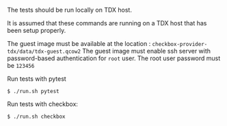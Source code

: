 The tests should be run locally on TDX host.

It is assumed that these commands are running on a TDX host
that has been setup properly.

The guest image must be available at the location : `checkbox-provider-tdx/data/tdx-guest.qcow2`
The guest image must enable ssh server with password-based authentication for `root` user.
The root user password must be `123456`

Run tests with pytest

```
$ ./run.sh pytest
```

Run tests with checkbox:

```
$ ./run.sh checkbox
```

